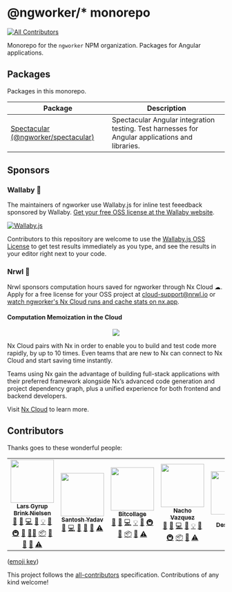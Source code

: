 # @ngworker/\* monorepo

<!-- ALL-CONTRIBUTORS-BADGE:START - Do not remove or modify this section -->
[![All Contributors](https://img.shields.io/badge/all_contributors-5-orange.svg?style=flat-square)](#contributors-)
<!-- ALL-CONTRIBUTORS-BADGE:END -->

Monorepo for the `ngworker` NPM organization. Packages for Angular applications.

## Packages

Packages in this monorepo.

| Package                                                     | Description                                                                                     |
| ----------------------------------------------------------- | ----------------------------------------------------------------------------------------------- |
| [Spectacular (@ngworker/spectacular)](packages/spectacular) | Spectacular Angular integration testing. Test harnesses for Angular applications and libraries. |

## Sponsors

### Wallaby 🦘

The maintainers of ngworker use Wallaby.js for inline test feeedback sponsored
by Wallaby.
[Get your free OSS license at the Wallaby website](https://wallabyjs.com/oss/).

[![Wallaby.js](https://img.shields.io/badge/wallaby.js-powered-blue.svg?style=for-the-badge&logo=github)](https://wallabyjs.com/oss/)

Contributors to this repository are welcome to use the
[Wallaby.js OSS License](https://wallabyjs.com/oss/) to get test results
immediately as you type, and see the results in your editor right next to your
code.

### Nrwl 🌊

Nrwl sponsors computation hours saved for ngworker through Nx Cloud ☁. Apply for
a free license for your OSS project at cloud-support@nrwl.io or
[watch ngworker's Nx Cloud runs and cache stats on nx.app](https://nx.app/orgs/5e8d01f710d04300054a941c/workspaces/5ffee040c41e064440fa7253/report).

#### Computation Memoization in the Cloud

<p align="center"><img src="https://raw.githubusercontent.com/nrwl/nx/master/images/nx-cloud-card.png"></p>

Nx Cloud pairs with Nx in order to enable you to build and test code more
rapidly, by up to 10 times. Even teams that are new to Nx can connect to Nx
Cloud and start saving time instantly.

Teams using Nx gain the advantage of building full-stack applications with their
preferred framework alongside Nx’s advanced code generation and project
dependency graph, plus a unified experience for both frontend and backend
developers.

Visit [Nx Cloud](https://nx.app/) to learn more.

## Contributors

Thanks goes to these wonderful people:

<!-- ALL-CONTRIBUTORS-LIST:START - Do not remove or modify this section -->
<!-- prettier-ignore-start -->
<!-- markdownlint-disable -->
<table>
  <tr>
    <td align="center"><a href="https://dev.to/layzee"><img src="https://avatars.githubusercontent.com/u/6364586?v=4?s=100" width="100px;" alt=""/><br /><sub><b>Lars Gyrup Brink Nielsen</b></sub></a><br /><a href="#question-LayZeeDK" title="Answering Questions">💬</a> <a href="https://github.com/ngworker/ngworker/issues?q=author%3ALayZeeDK" title="Bug reports">🐛</a> <a href="https://github.com/ngworker/ngworker/commits?author=LayZeeDK" title="Code">💻</a> <a href="https://github.com/ngworker/ngworker/commits?author=LayZeeDK" title="Documentation">📖</a> <a href="#example-LayZeeDK" title="Examples">💡</a> <a href="#ideas-LayZeeDK" title="Ideas, Planning, & Feedback">🤔</a> <a href="#infra-LayZeeDK" title="Infrastructure (Hosting, Build-Tools, etc)">🚇</a> <a href="#maintenance-LayZeeDK" title="Maintenance">🚧</a> <a href="#mentoring-LayZeeDK" title="Mentoring">🧑‍🏫</a> <a href="#platform-LayZeeDK" title="Packaging/porting to new platform">📦</a> <a href="#plugin-LayZeeDK" title="Plugin/utility libraries">🔌</a> <a href="#projectManagement-LayZeeDK" title="Project Management">📆</a> <a href="https://github.com/ngworker/ngworker/pulls?q=is%3Apr+reviewed-by%3ALayZeeDK" title="Reviewed Pull Requests">👀</a> <a href="https://github.com/ngworker/ngworker/commits?author=LayZeeDK" title="Tests">⚠️</a></td>
    <td align="center"><a href="https://www.santoshyadav.dev/"><img src="https://avatars.githubusercontent.com/u/11923975?v=4?s=100" width="100px;" alt=""/><br /><sub><b>Santosh Yadav</b></sub></a><br /><a href="#question-santoshyadavdev" title="Answering Questions">💬</a> <a href="https://github.com/ngworker/ngworker/commits?author=santoshyadavdev" title="Code">💻</a> <a href="https://github.com/ngworker/ngworker/commits?author=santoshyadavdev" title="Documentation">📖</a> <a href="#ideas-santoshyadavdev" title="Ideas, Planning, & Feedback">🤔</a> <a href="https://github.com/ngworker/ngworker/pulls?q=is%3Apr+reviewed-by%3Asantoshyadavdev" title="Reviewed Pull Requests">👀</a> <a href="https://github.com/ngworker/ngworker/commits?author=santoshyadavdev" title="Tests">⚠️</a></td>
    <td align="center"><a href="https://www.linkedin.com/in/serkan-sipahi-59b20081/"><img src="https://avatars.githubusercontent.com/u/1880749?v=4?s=100" width="100px;" alt=""/><br /><sub><b>Bitcollage</b></sub></a><br /><a href="#question-SerkanSipahi" title="Answering Questions">💬</a> <a href="https://github.com/ngworker/ngworker/issues?q=author%3ASerkanSipahi" title="Bug reports">🐛</a> <a href="https://github.com/ngworker/ngworker/commits?author=SerkanSipahi" title="Code">💻</a> <a href="#example-SerkanSipahi" title="Examples">💡</a> <a href="#ideas-SerkanSipahi" title="Ideas, Planning, & Feedback">🤔</a> <a href="#infra-SerkanSipahi" title="Infrastructure (Hosting, Build-Tools, etc)">🚇</a> <a href="#maintenance-SerkanSipahi" title="Maintenance">🚧</a> <a href="#platform-SerkanSipahi" title="Packaging/porting to new platform">📦</a> <a href="https://github.com/ngworker/ngworker/pulls?q=is%3Apr+reviewed-by%3ASerkanSipahi" title="Reviewed Pull Requests">👀</a> <a href="https://github.com/ngworker/ngworker/commits?author=SerkanSipahi" title="Tests">⚠️</a></td>
    <td align="center"><a href="https://github.com/NachoVazquez"><img src="https://avatars.githubusercontent.com/u/9338604?v=4?s=100" width="100px;" alt=""/><br /><sub><b>Nacho Vazquez</b></sub></a><br /><a href="#question-NachoVazquez" title="Answering Questions">💬</a> <a href="https://github.com/ngworker/ngworker/issues?q=author%3ANachoVazquez" title="Bug reports">🐛</a> <a href="https://github.com/ngworker/ngworker/commits?author=NachoVazquez" title="Code">💻</a> <a href="https://github.com/ngworker/ngworker/commits?author=NachoVazquez" title="Documentation">📖</a> <a href="#example-NachoVazquez" title="Examples">💡</a> <a href="#ideas-NachoVazquez" title="Ideas, Planning, & Feedback">🤔</a> <a href="#infra-NachoVazquez" title="Infrastructure (Hosting, Build-Tools, etc)">🚇</a> <a href="#platform-NachoVazquez" title="Packaging/porting to new platform">📦</a> <a href="https://github.com/ngworker/ngworker/pulls?q=is%3Apr+reviewed-by%3ANachoVazquez" title="Reviewed Pull Requests">👀</a> <a href="https://github.com/ngworker/ngworker/commits?author=NachoVazquez" title="Tests">⚠️</a></td>
    <td align="center"><a href="http://timdeschryver.dev"><img src="https://avatars.githubusercontent.com/u/28659384?v=4?s=100" width="100px;" alt=""/><br /><sub><b>Tim Deschryver</b></sub></a><br /><a href="https://github.com/ngworker/ngworker/commits?author=timdeschryver" title="Documentation">📖</a></td>
  </tr>
</table>

<!-- markdownlint-restore -->
<!-- prettier-ignore-end -->

<!-- ALL-CONTRIBUTORS-LIST:END -->

([emoji key](https://allcontributors.org/docs/en/emoji-key))

This project follows the
[all-contributors](https://github.com/all-contributors/all-contributors)
specification. Contributions of any kind welcome!
